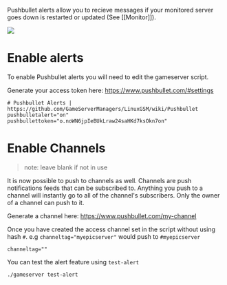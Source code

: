 Pushbullet alerts allow you to recieve messages if your monitored server goes down is restarted or updated (See [[Monitor]]).

![](https://gameservermanagers.com/wp-content/uploads/2016/05/lgsm-pushbullet.png)

# Enable alerts
To enable Pushbullet alerts you will need to edit the gameserver script.

Generate your access token here: https://www.pushbullet.com/#settings

```
# Pushbullet Alerts | https://github.com/GameServerManagers/LinuxGSM/wiki/Pushbullet
pushbulletalert="on"
pushbullettoken="o.noWN6jpIeBUkLraw24saHKd7ksOkn7on"
```
# Enable Channels

> note: leave blank if not in use

It is now possible to push to channels as well. Channels are push notifications feeds that can be subscribed to. Anything you push to a channel will instantly go to all of the channel's subscribers. Only the owner of a channel can push to it.

Generate a channel here: https://www.pushbullet.com/my-channel

Once you have created the access channel set in the script without using hash `#`. 
e.g `channeltag="myepicserver"` would push to `#myepicserver`
```
channeltag=""
```

You can test the alert feature using `test-alert`
````bash
./gameserver test-alert
````